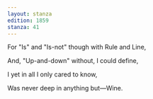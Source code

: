 ```yaml
---
layout: stanza
edition: 1859
stanza: 41
---
```


For "Is" and "Is-not" though with Rule and Line,

And, "Up-and-down" without, I could define,

⁠I yet in all I only cared to know,

Was never deep in anything but—Wine.